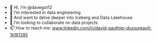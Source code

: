 - 👋 Hi, I’m @davegot12
- 👀 I’m interested in data engineering
- 🧊 And want to delve deeper into Iceberg and Data Lakehouse
- 💞️ I’m looking to collaborate on data projects
- 📫 How to reach me: www.linkedin.com/in/david-gauthier-dussureault-1b161285

<!---
davegot12/davegot12 is a ✨ special ✨ repository because its `README.md` (this file) appears on your GitHub profile.
You can click the Preview link to take a look at your changes.
--->
